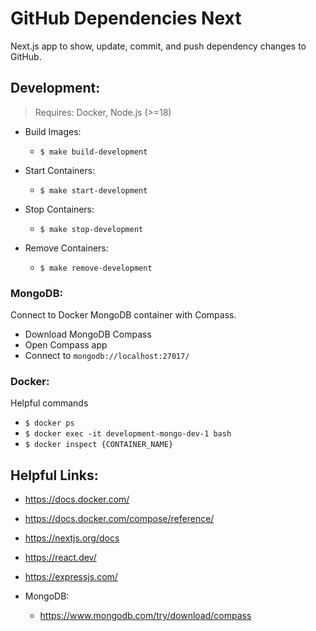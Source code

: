 # GitHub Dependencies Next
Next.js app to show, update, commit, and push dependency changes to GitHub.

## Development:

> Requires: Docker, Node.js (>=18)

* Build Images:
  * ```shell
    $ make build-development
    ```
* Start Containers:
  * ```shell
    $ make start-development  
    ```
* Stop Containers:
  * ```shell
    $ make stop-development  
    ```
* Remove Containers:
  * ```shell
    $ make remove-development  
    ```

### MongoDB:
Connect to Docker MongoDB container with Compass.
* Download MongoDB Compass
* Open Compass app
* Connect to `mongodb://localhost:27017/`

### Docker:
Helpful commands
* ```$ docker ps``` 
* ```$ docker exec -it development-mongo-dev-1 bash```
* ```$ docker inspect {CONTAINER_NAME}```

## Helpful Links:
* https://docs.docker.com/
* https://docs.docker.com/compose/reference/
* https://nextjs.org/docs
* https://react.dev/
* https://expressjs.com/

* MongoDB:
  * https://www.mongodb.com/try/download/compass
